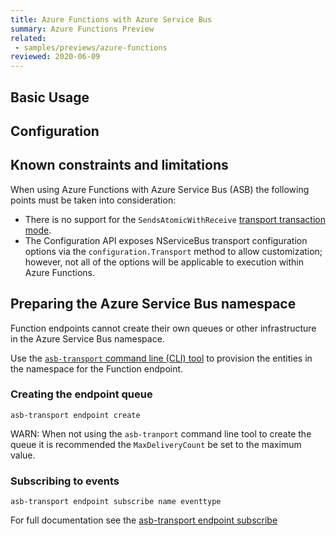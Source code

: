 ```yaml
---
title: Azure Functions with Azure Service Bus
summary: Azure Functions Preview
related:
 - samples/previews/azure-functions
reviewed: 2020-06-09
---
```


## Basic Usage

## Configuration

## Known constraints and limitations

When using Azure Functions with Azure Service Bus (ASB) the following points must be taken into consideration:

- There is no support for the `SendsAtomicWithReceive` [transport transaction mode](/transports/transactions.md#transactions-transport-transaction-sends-atomic-with-receive).
- The Configuration API exposes NServiceBus transport configuration options via the `configuration.Transport` method to allow customization; however, not all of the options will be applicable to execution within Azure Functions. 

## Preparing the Azure Service Bus namespace

Function endpoints cannot create their own queues or other infrastructure in the Azure Service Bus namespace.

Use the [`asb-transport` command line (CLI) tool](/transports/azure-service-bus/operational-scripting.md) to provision the entities in the namespace for the Function endpoint.

### Creating the endpoint queue

```
asb-transport endpoint create 
```

WARN: When not using the `asb-tranport` command line tool to create the queue it is recommended the `MaxDeliveryCount` be set to the maximum value.

### Subscribing to events

```
asb-transport endpoint subscribe name eventtype
```

For full documentation see the [asb-transport endpoint subscribe]()